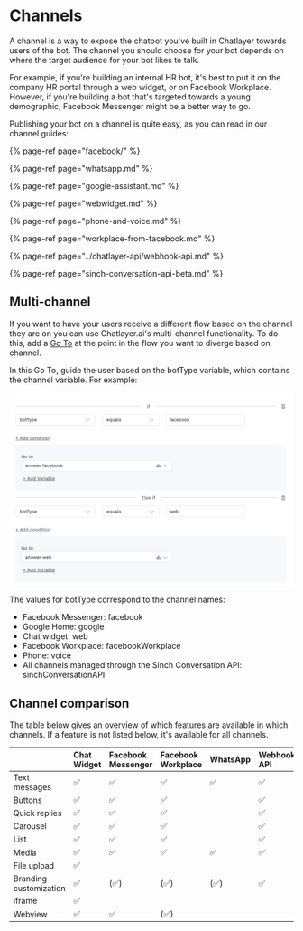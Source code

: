 # Channels

A channel is a way to expose the chatbot you've built in Chatlayer towards users of the bot. The channel you should choose for your bot depends on where the target audience for your bot likes to talk.

For example, if you're building an internal HR bot, it's best to put it on the company HR portal through a web widget, or on Facebook Workplace. However, if you're building a bot that's targeted towards a young demographic, Facebook Messenger might be a better way to go.

Publishing your bot on a channel is quite easy, as you can read in our channel guides:

{% page-ref page="facebook/" %}

{% page-ref page="whatsapp.md" %}

{% page-ref page="google-assistant.md" %}

{% page-ref page="webwidget.md" %}

{% page-ref page="phone-and-voice.md" %}

{% page-ref page="workplace-from-facebook.md" %}

{% page-ref page="../chatlayer-api/webhook-api.md" %}

{% page-ref page="sinch-conversation-api-beta.md" %}

## Multi-channel

If you want to have your users receive a different flow based on the channel they are on you can use Chatlayer.ai's multi-channel functionality. To do this, add a [Go To](../bot-answers/dialog-state/plugins.md) at the point in the flow you want to diverge based on channel.

In this Go To, guide the user based on the botType variable, which contains the channel variable. For example:

![](../.gitbook/assets/image%20%2824%29.png)

The values for botType correspond to the channel names:

* Facebook Messenger: facebook
* Google Home: google
* Chat widget: web
* Facebook Workplace: facebookWorkplace
* Phone: voice
* All channels managed through the Sinch Conversation API: sinchConversationAPI

## Channel comparison

The table below gives an overview of which features are available in which channels. If a feature is not listed below, it's available for all channels.

|  | Chat Widget | Facebook Messenger | Facebook Workplace | WhatsApp | Webhook  API | Zendesk |
| :--- | :--- | :--- | :--- | :--- | :--- | :--- |
| Text messages | ✅ | ✅ | ✅ | ✅ | ✅ | ✅ |
| Buttons | ✅ | ✅ | ✅ |  | ✅ | ✅ |
| Quick replies | ✅ | ✅ | ✅ |  | ✅ | ✅ |
| Carousel | ✅ | ✅ | ✅ |  | ✅ | ✅ |
| List | ✅ | ✅ | ✅ |  | ✅ | ✅ |
| Media | ✅ | ✅ | ✅ | ✅ | ✅ | ✅ |
| File upload | ✅ |  |  |  |  |  |
| Branding customization | ✅ | \(✅\) | \(✅\) | \(✅\) | ✅ | ✅ |
| iframe | ✅ |  |  |  |  |  |
| Webview | ✅ | ✅ | \(✅\) |  |  |  |

